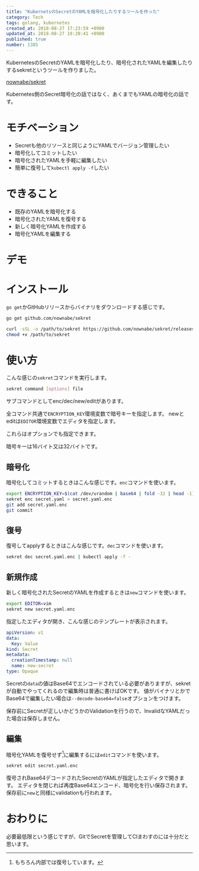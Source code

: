 ```yaml
---
title: "KubernetsのSecretのYAMLを暗号化したりするツールを作った"
category: Tech
tags: golang, kubernetes
created_at: 2018-08-27 17:23:59 +0900
updated_at: 2018-08-27 19:20:41 +0900
published: true
number: 1385
---
```


KubernetesのSecretのYAMLを暗号化したり、暗号化されたYAMLを編集したりするsekretというツールを作りました。

[nownabe/sekret](https://github.com/nownabe/sekret)

Kubernetes側のSecret暗号化の話ではなく、あくまでもYAMLの暗号化の話です。

# モチベーション

* Secretも他のリソースと同じようにYAMLでバージョン管理したい
* 暗号化してコミットしたい
* 暗号化されたYAMLを手軽に編集したい
* 簡単に復号して`kubectl apply -f`したい

# できること

* 既存のYAMLを暗号化する
* 暗号化されたYAMLを復号する
* 新しく暗号化YAMLを作成する
* 暗号化YAMLを編集する

# デモ

<script src="https://asciinema.org/a/MyvxqcN0oMbmGc8xAaJh4U2Fz.js" id="asciicast-MyvxqcN0oMbmGc8xAaJh4U2Fz" async></script>

# インストール

`go get`かGitHubリリースからバイナリをダウンロードする感じです。

```bash
go get github.com/nownabe/sekret
```

```bash
curl -sSL -o /path/to/sekret https://github.com/nownabe/sekret/releases/download/v1.1.0/sekret_linux_amd64
chmod +x /path/to/sekret
```

# 使い方

こんな感じの`sekret`コマンドを実行します。

```bash
sekret command [options] file
```

サブコマンドとしてenc/dec/new/editがあります。

全コマンド共通で`ENCRYPTION_KEY`環境変数で暗号キーを指定します。
newとeditは`EDITOR`環境変数でエディタを指定します。

これらはオプションでも指定できます。

暗号キーは16バイト又は32バイトです。

## 暗号化

暗号化してコミットするときはこんな感じです。`enc`コマンドを使います。

```bash
export ENCRYPTION_KEY=$(cat /dev/urandom | base64 | fold -32 | head -1)
sekret enc secret.yaml > secret.yaml.enc
git add secret.yaml.enc
git commit
```

## 復号

復号してapplyするときはこんな感じです。`dec`コマンドを使います。

```bash
sekret dec secret.yaml.enc | kubectl apply -f -
```

## 新規作成

新しく暗号化されたSecretのYAMLを作成するときは`new`コマンドを使います。

```bash
export EDITOR=vim
sekret new secret.yaml.enc
```

指定したエディタが開き、こんな感じのテンプレートが表示されます。

```yaml
apiVersion: v1
data:
  Key: Value
kind: Secret
metadata:
  creationTimestamp: null
  name: new-secret
type: Opaque
```

Secretの`data`の値はBase64でエンコードされている必要がありますが、sekretが自動でやってくれるので編集時は普通に書けばOKです。
値がバイナリとかでBase64で編集したい場合は`--decode-base64=false`オプションをつけます。

保存前にSecretが正しいかどうかのValidationを行うので、InvalidなYAMLだった場合は保存しません。

## 編集

暗号化YAMLを復号せず[^1]に編集するには`edit`コマンドを使います。

```bash
sekret edit secret.yaml.enc
```

復号されBase64デコードされたSecretのYAMLが指定したエディタで開きます。
エディタを閉じれば再度Base64エンコード、暗号化を行い保存されます。
保存前に`new`と同様にvalidationも行われます。

[^1]: もちろん内部では復号しています。

# おわりに

必要最低限という感じですが、GitでSecretを管理してCIまわすのには十分だと思います。
